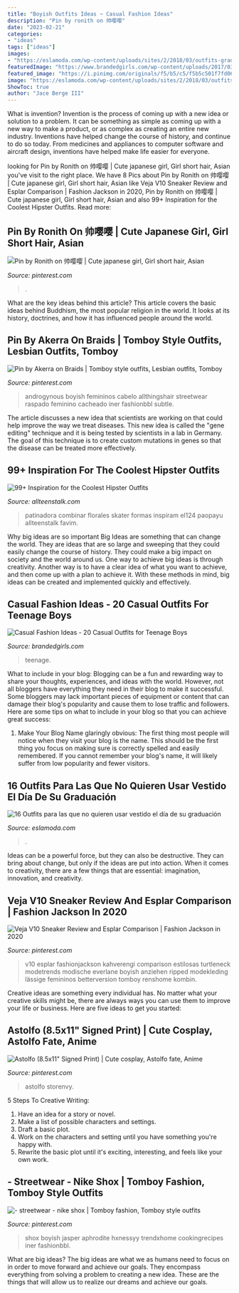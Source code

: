 ```yaml
---
title: "Boyish Outfits Ideas ~ Casual Fashion Ideas"
description: "Pin by ronith on 帅嘤嘤"
date: "2023-02-21"
categories:
- "ideas"
tags: ["ideas"]
images:
- "https://eslamoda.com/wp-content/uploads/sites/2/2018/03/outfits-graduacion-pantalon.jpg"
featuredImage: "https://www.brandedgirls.com/wp-content/uploads/2017/03/casual-outfit-number-16.jpg"
featured_image: "https://i.pinimg.com/originals/f5/b5/c5/f5b5c501f7fd06f95c8ce7aa0281850d.jpg"
image: "https://eslamoda.com/wp-content/uploads/sites/2/2018/03/outfits-graduacion-pantalon.jpg"
ShowToc: true
author: "Jace Berge III"
---
```



What is invention?
Invention is the process of coming up with a new idea or solution to a problem. It can be something as simple as coming up with a new way to make a product, or as complex as creating an entire new industry. Inventions have helped change the course of history, and continue to do so today. From medicines and appliances to computer software and aircraft design, inventions have helped make life easier for everyone.

	

		
looking for Pin by Ronith on 帅嘤嘤 | Cute japanese girl, Girl short hair, Asian you've visit to the right place. We have 8 Pics about Pin by Ronith on 帅嘤嘤 | Cute japanese girl, Girl short hair, Asian like Veja V10 Sneaker Review and Esplar Comparison | Fashion Jackson in 2020, Pin by Ronith on 帅嘤嘤 | Cute japanese girl, Girl short hair, Asian and also 99+ Inspiration for the Coolest Hipster Outfits. Read more:
		
    
## Pin By Ronith On 帅嘤嘤 | Cute Japanese Girl, Girl Short Hair, Asian

<img loading=lazy src="https://i.pinimg.com/736x/31/6e/90/316e904343c4c672cb80bf8a90ae3477.jpg" onerror="this.onerror=null;this.src='https://tse4.mm.bing.net/th?id=OIP.z3mjuslhxUs6W6AnJymSAAHaJ3&amp;pid=15.1';" alt="Pin by Ronith on 帅嘤嘤 | Cute japanese girl, Girl short hair, Asian">

_Source: pinterest.com_

>. 

	

What are the key ideas behind this article?
This article covers the basic ideas behind Buddhism, the most popular religion in the world. It looks at its history, doctrines, and how it has influenced people around the world.

    
## Pin By Akerra On Braids | Tomboy Style Outfits, Lesbian Outfits, Tomboy

<img loading=lazy src="https://i.pinimg.com/originals/f5/b5/c5/f5b5c501f7fd06f95c8ce7aa0281850d.jpg" onerror="this.onerror=null;this.src='https://tse4.mm.bing.net/th?id=OIP.9hBWPX9Kwgypbg9oAytXlAHaI1&amp;pid=15.1';" alt="Pin by Akerra on Braids | Tomboy style outfits, Lesbian outfits, Tomboy">

_Source: pinterest.com_

>androgynous boyish femininos cabelo allthingshair streetwear raspado feminino cacheado iner fashionbbl subtle. 

	

The article discusses a new idea that scientists are working on that could help improve the way we treat diseases. This new idea is called the "gene editing" technique and it is being tested by scientists in a lab in Germany. The goal of this technique is to create custom mutations in genes so that the disease can be treated more effectively.

    
## 99+ Inspiration For The Coolest Hipster Outfits

<img loading=lazy src="https://www.allteenstalk.com/wp-content/uploads/2015/10/hipster-outfits-allteenstalk-27.jpg" onerror="this.onerror=null;this.src='https://tse2.mm.bing.net/th?id=OIP.N_So78qKyh7tDbaa381hlQHaK5&amp;pid=15.1';" alt="99+ Inspiration for the Coolest Hipster Outfits">

_Source: allteenstalk.com_

>patinadora combinar florales skater formas inspiram el124 paopayu allteenstalk favim. 

	

Why big ideas are so important
Big Ideas are something that can change the world. They are ideas that are so large and sweeping that they could easily change the course of history. They could make a big impact on society and the world around us. One way to achieve big ideas is through creativity. Another way is to have a clear idea of what you want to achieve, and then come up with a plan to achieve it. With these methods in mind, big ideas can be created and implemented quickly and effectively.

    
## Casual Fashion Ideas - 20 Casual Outfits For Teenage Boys

<img loading=lazy src="https://www.brandedgirls.com/wp-content/uploads/2017/03/casual-outfit-number-16.jpg" onerror="this.onerror=null;this.src='https://tse3.mm.bing.net/th?id=OIP.UZgYiCy2Tep_bGj9a114ggHaLH&amp;pid=15.1';" alt="Casual Fashion Ideas - 20 Casual Outfits for Teenage Boys">

_Source: brandedgirls.com_

>teenage. 

	

What to include in your blog:
Blogging can be a fun and rewarding way to share your thoughts, experiences, and ideas with the world. However, not all bloggers have everything they need in their blog to make it successful. Some bloggers may lack important pieces of equipment or content that can damage their blog's popularity and cause them to lose traffic and followers. Here are some tips on what to include in your blog so that you can achieve great success:
1. Make Your Blog Name glaringly obvious: The first thing most people will notice when they visit your blog is the name. This should be the first thing you focus on making sure is correctly spelled and easily remembered. If you cannot remember your blog's name, it will likely suffer from low popularity and fewer visitors.


    
## 16 Outfits Para Las Que No Quieren Usar Vestido El Día De Su Graduación

<img loading=lazy src="https://eslamoda.com/wp-content/uploads/sites/2/2018/03/outfits-graduacion-pantalon.jpg" onerror="this.onerror=null;this.src='https://tse3.mm.bing.net/th?id=OIP.eMbkx-FsJRZ8F_sgHuEDogHaLH&amp;pid=15.1';" alt="16 Outfits para las que no quieren usar vestido el día de su graduación">

_Source: eslamoda.com_

>. 

	

Ideas can be a powerful force, but they can also be destructive. They can bring about change, but only if the ideas are put into action. When it comes to creativity, there are a few things that are essential: imagination, innovation, and creativity.

    
## Veja V10 Sneaker Review And Esplar Comparison | Fashion Jackson In 2020

<img loading=lazy src="https://i.pinimg.com/736x/a1/c7/28/a1c7286ae2dcef8f7bd537c49d58ee83.jpg" onerror="this.onerror=null;this.src='https://tse4.mm.bing.net/th?id=OIP.MuV7jQKyD2zpFyKevIHwjAHaLH&amp;pid=15.1';" alt="Veja V10 Sneaker Review and Esplar Comparison | Fashion Jackson in 2020">

_Source: pinterest.com_

>v10 esplar fashionjackson kahverengi comparison estilosas turtleneck modetrends modische everlane boyish anziehen ripped modekleding lässige femininos betterversion tomboy renshome kombin. 

	

Creative ideas are something every individual has. No matter what your creative skills might be, there are always ways you can use them to improve your life or business. Here are five ideas to get you started: 

    
## Astolfo (8.5x11&quot; Signed Print) | Cute Cosplay, Astolfo Fate, Anime

<img loading=lazy src="https://i.pinimg.com/736x/f9/7d/61/f97d61618cd869b13ee21f2bab33f06e.jpg" onerror="this.onerror=null;this.src='https://tse4.mm.bing.net/th?id=OIP.KPG3FS5PIKg12tIai_5NnwHaLH&amp;pid=15.1';" alt="Astolfo (8.5x11&quot; Signed Print) | Cute cosplay, Astolfo fate, Anime">

_Source: pinterest.com_

>astolfo storenvy. 

	

5 Steps To Creative Writing:
1. Have an idea for a story or novel.
2. Make a list of possible characters and settings.
3. Draft a basic plot.
4. Work on the characters and setting until you have something you're happy with.
5. Rewrite the basic plot until it's exciting, interesting, and feels like your own work.

    
## - Streetwear - Nike Shox | Tomboy Fashion, Tomboy Style Outfits

<img loading=lazy src="https://i.pinimg.com/736x/e4/57/24/e45724aad58cb378d4af50011b55994f.jpg" onerror="this.onerror=null;this.src='https://tse2.mm.bing.net/th?id=OIP.AhlovdGxExoVpop7vvtxZAHaLv&amp;pid=15.1';" alt="- streetwear - nike shox | Tomboy fashion, Tomboy style outfits">

_Source: pinterest.com_

>shox boyish jasper aphrodite hxnessyy trendxhome cookingrecipes iner fashionbbl. 

	

What are big ideas?
The big ideas are what we as humans need to focus on in order to move forward and achieve our goals. They encompass everything from solving a problem to creating a new idea. These are the things that will allow us to realize our dreams and achieve our goals.


